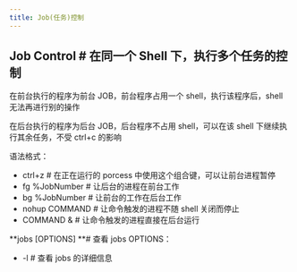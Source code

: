 ```yaml
---
title: Job(任务)控制
---
```


## Job Control # 在同一个 Shell 下，执行多个任务的控制

在前台执行的程序为前台 JOB，前台程序占用一个 shell，执行该程序后，shell 无法再进行别的操作

在后台执行的程序为后台 JOB，后台程序不占用 shell，可以在该 shell 下继续执行其余任务，不受 ctrl+c 的影响

语法格式：

- ctrl+z # 在正在运行的 porcess 中使用这个组合键，可以让前台进程暂停
- fg %JobNumber # 让后台的进程在前台工作
- bg %JobNumber # 让前台的工作在后台工作
- nohup COMMAND # 让命令触发的进程不随 shell 关闭而停止
- COMMAND & # 让命令触发的进程直接在后台运行

**jobs \[OPTIONS] **# 查看 jobs
OPTIONS：

- -l # 查看 jobs 的详细信息
